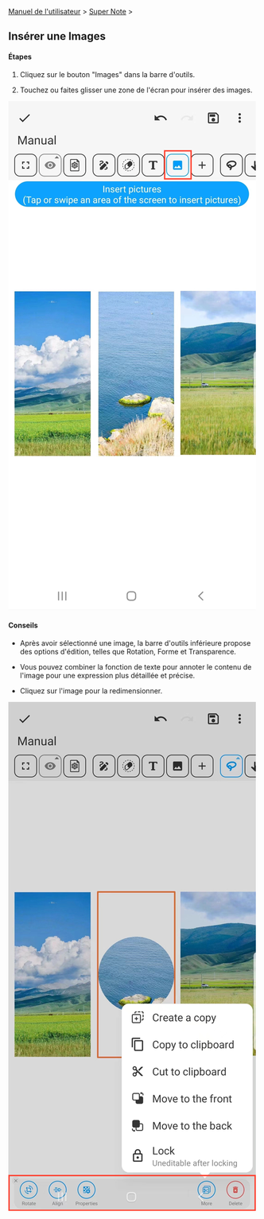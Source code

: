 [Manuel de l'utilisateur](/dragonnest/drawnote/manual/fr) > [Super Note](/dragonnest/drawnote/manual/fr/super_note) >

Insérer une Images
---
#### Étapes

1. Cliquez sur le bouton "Images" dans la barre d'outils.

2. Touchez ou faites glisser une zone de l'écran pour insérer des images.

![](imgs/insert_pictures.png)

#### Conseils
- Après avoir sélectionné une image, la barre d'outils inférieure propose des options d'édition, telles que Rotation, Forme et Transparence.


- Vous pouvez combiner la fonction de texte pour annoter le contenu de l'image pour une expression plus détaillée et précise.


- Cliquez sur l'image pour la redimensionner.

![](imgs/insert_pictures1.png)